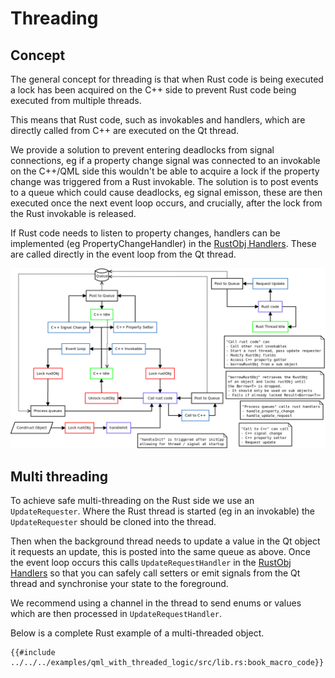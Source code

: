 <!--
SPDX-FileCopyrightText: 2022 Klarälvdalens Datakonsult AB, a KDAB Group company <info@kdab.com>
SPDX-FileContributor: Andrew Hayzen <andrew.hayzen@kdab.com>

SPDX-License-Identifier: MIT OR Apache-2.0
-->

# Threading

## Concept

The general concept for threading is that when Rust code is being executed a lock has been acquired on the C++ side to prevent Rust code being executed from multiple threads.

This means that Rust code, such as invokables and handlers, which are directly called from C++ are executed on the Qt thread.

We provide a solution to prevent entering deadlocks from signal connections, eg if a property change signal was connected to an invokable on the C++/QML side this wouldn't be able to acquire a lock if the property change was triggered from a Rust invokable. The solution is to post events to a queue which could cause deadlocks, eg signal emisson, these are then executed once the next event loop occurs, and crucially, after the lock from the Rust invokable is released.

If Rust code needs to listen to property changes, handlers can be implemented (eg PropertyChangeHandler) in the [RustObj Handlers](../qobject/handlers.md). These are called directly in the event loop from the Qt thread.

![Threading Abstract](../images/threading_abstract.png)

## Multi threading

To achieve safe multi-threading on the Rust side we use an `UpdateRequester`. Where the Rust thread is started (eg in an invokable) the `UpdateRequester` should be cloned into the thread.

Then when the background thread needs to update a value in the Qt object it requests an update, this is posted into the same queue as above. Once the event loop occurs this calls `UpdateRequestHandler` in the [RustObj Handlers](../qobject/handlers.md) so that you can safely call setters or emit signals from the Qt thread and synchronise your state to the foreground.

We recommend using a channel in the thread to send enums or values which are then processed in `UpdateRequestHandler`.

Below is a complete Rust example of a multi-threaded object.

```rust,ignore,noplayground
{{#include ../../../examples/qml_with_threaded_logic/src/lib.rs:book_macro_code}}
```
